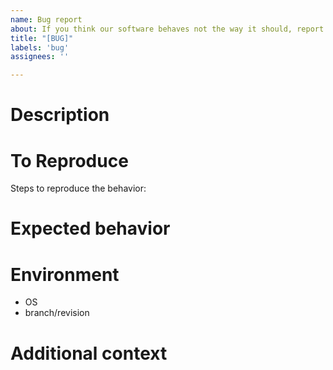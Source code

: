 ```yaml
---
name: Bug report
about: If you think our software behaves not the way it should, report a bug
title: "[BUG]"
labels: 'bug'
assignees: ''

---
```


# Description

<!--
A clear and concise description of what the bug is.
-->

# To Reproduce

Steps to reproduce the behavior:
<!--
1. Go to '...'
2. Click on '....'
3. Scroll down to '....'
4. See error
-->

# Expected behavior

<!--
A clear and concise description of what you expected to happen.
-->

# Environment

- OS
- branch/revision

# Additional context

<!--
Add any other context about the problem here.
-->
